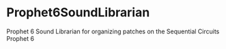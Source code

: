 # Prophet6SoundLibrarian
Prophet 6 Sound Librarian for organizing patches on the Sequential Circuits Prophet 6
